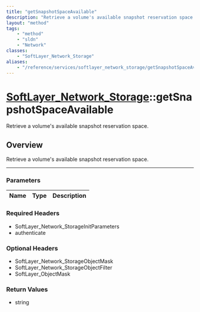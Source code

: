 ```yaml
---
title: "getSnapshotSpaceAvailable"
description: "Retrieve a volume's available snapshot reservation space."
layout: "method"
tags:
    - "method"
    - "sldn"
    - "Network"
classes:
    - "SoftLayer_Network_Storage"
aliases:
    - "/reference/services/softlayer_network_storage/getSnapshotSpaceAvailable"
---
```

# [SoftLayer_Network_Storage](/reference/services/SoftLayer_Network_Storage)::getSnapshotSpaceAvailable


Retrieve a volume's available snapshot reservation space.


## Overview 
Retrieve a volume's available snapshot reservation space.

-----

### Parameters 
|Name | Type | Description |
| --- | --- | --- |


### Required Headers
* SoftLayer_Network_StorageInitParameters
* authenticate


### Optional Headers
* SoftLayer_Network_StorageObjectMask
* SoftLayer_Network_StorageObjectFilter
* SoftLayer_ObjectMask

### Return Values
* string




